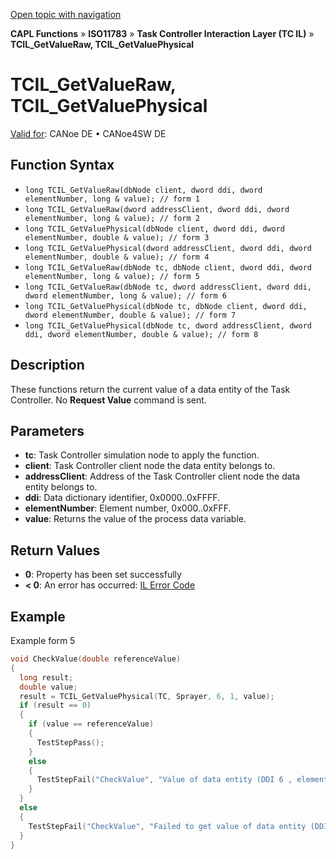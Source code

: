 [Open topic with navigation](../../../../../../CANoeDEFamily.htm#Topics/CAPLFunctions/ISO11783/ISOInteractionLayerTC/Functions/CAPLfunctionIso11783TCILGetValueRawPhysical.md)

**CAPL Functions** » **ISO11783** » **Task Controller Interaction Layer (TC IL)** » **TCIL_GetValueRaw, TCIL_GetValuePhysical**

# TCIL_GetValueRaw, TCIL_GetValuePhysical

[Valid for](../../../../Shared/FeatureAvailability.md): CANoe DE • CANoe4SW DE

## Function Syntax

- `long TCIL_GetValueRaw(dbNode client, dword ddi, dword elementNumber, long & value); // form 1`
- `long TCIL_GetValueRaw(dword addressClient, dword ddi, dword elementNumber, long & value); // form 2`
- `long TCIL_GetValuePhysical(dbNode client, dword ddi, dword elementNumber, double & value); // form 3`
- `long TCIL_GetValuePhysical(dword addressClient, dword ddi, dword elementNumber, double & value); // form 4`
- `long TCIL_GetValueRaw(dbNode tc, dbNode client, dword ddi, dword elementNumber, long & value); // form 5`
- `long TCIL_GetValueRaw(dbNode tc, dword addressClient, dword ddi, dword elementNumber, long & value); // form 6`
- `long TCIL_GetValuePhysical(dbNode tc, dbNode client, dword ddi, dword elementNumber, double & value); // form 7`
- `long TCIL_GetValuePhysical(dbNode tc, dword addressClient, dword ddi, dword elementNumber, double & value); // form 8`

## Description

These functions return the current value of a data entity of the Task Controller. No **Request Value** command is sent.

## Parameters

- **tc**: Task Controller simulation node to apply the function.
- **client**: Task Controller client node the data entity belongs to.
- **addressClient**: Address of the Task Controller client node the data entity belongs to.
- **ddi**: Data dictionary identifier, 0x0000..0xFFFF.
- **elementNumber**: Element number, 0x000..0xFFF.
- **value**: Returns the value of the process data variable.

## Return Values

- **0**: Property has been set successfully
- **< 0**: An error has occurred: [IL Error Code](../../../CAPLfunctionsISOj1939ErrorCodes.md)

## Example

Example form 5

```c
void CheckValue(double referenceValue)
{
  long result;
  double value;
  result = TCIL_GetValuePhysical(TC, Sprayer, 6, 1, value);
  if (result == 0)
  {
    if (value == referenceValue)
    {
      TestStepPass();
    }
    else
    {
      TestStepFail("CheckValue", "Value of data entity (DDI 6 , element number 1) is different (Expected value: %f)", referenceValue);
    }
  }
  else
  {
    TestStepFail("CheckValue", "Failed to get value of data entity (DDI 6 , element number 1). Error %i", result);
  }
}
```
